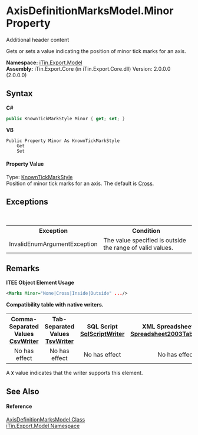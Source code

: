 # AxisDefinitionMarksModel.Minor Property 
Additional header content 

Gets or sets a value indicating the position of minor tick marks for an axis.

**Namespace:**&nbsp;<a href="N_iTin_Export_Model">iTin.Export.Model</a><br />**Assembly:**&nbsp;iTin.Export.Core (in iTin.Export.Core.dll) Version: 2.0.0.0 (2.0.0.0)

## Syntax

**C#**<br />
``` C#
public KnownTickMarkStyle Minor { get; set; }
```

**VB**<br />
``` VB
Public Property Minor As KnownTickMarkStyle
	Get
	Set
```


#### Property Value
Type: <a href="T_iTin_Export_Model_KnownTickMarkStyle">KnownTickMarkStyle</a><br />Position of minor tick marks for an axis. The default is <a href="T_iTin_Export_Model_KnownTickMarkStyle">Cross</a>.

## Exceptions
&nbsp;<table><tr><th>Exception</th><th>Condition</th></tr><tr><td>InvalidEnumArgumentException</td><td>The value specified is outside the range of valid values.</td></tr></table>

## Remarks

**ITEE Object Element Usage**<br />
``` XML
<Marks Minor="None|Cross|Inside|Outside" .../>
```


<strong>Compatibility table with native writers.</strong><table><tr><th>Comma-Separated Values<br /><a href="T_iTin_Export_Writers_CsvWriter">CsvWriter</a></th><th>Tab-Separated Values<br /><a href="T_iTin_Export_Writers_TsvWriter">TsvWriter</a></th><th>SQL Script<br /><a href="T_iTin_Export_Writers_SqlScriptWriter">SqlScriptWriter</a></th><th>XML Spreadsheet 2003<br /><a href="T_iTin_Export_Writers_Spreadsheet2003TabularWriter">Spreadsheet2003TabularWriter</a></th></tr><tr><td align="center">No has effect</td><td align="center">No has effect</td><td align="center">No has effect</td><td align="center">No has effect</td></tr></table> A <strong>`X`</strong> value indicates that the writer supports this element.


## See Also


#### Reference
<a href="T_iTin_Export_Model_AxisDefinitionMarksModel">AxisDefinitionMarksModel Class</a><br /><a href="N_iTin_Export_Model">iTin.Export.Model Namespace</a><br />